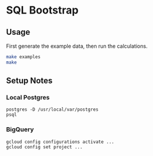# SQL Bootstrap

## Usage

First generate the example data, then run the calculations.

```sh
make examples
make
```

## Setup Notes

### Local Postgres

```
postgres -D /usr/local/var/postgres
psql
```

### BigQuery

```
gcloud config configurations activate ...
gcloud config set project ...
```
